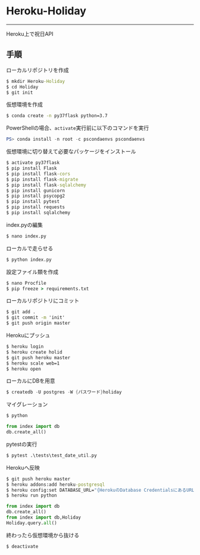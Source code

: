 # Heroku-Holiday
---

Heroku上で祝日API

## 手順

ローカルリポジトリを作成

```cmd
$ mkdir Heroku-Holiday
$ cd Holiday
$ git init
```

仮想環境を作成

```cmd
$ conda create -n py37flask python=3.7
```

PowerShellの場合、`activate`実行前に以下のコマンドを実行

```powershell
PS> conda install -n root -c pscondaenvs pscondaenvs
```

仮想環境に切り替えて必要なパッケージをインストール

```cmd
$ activate py37flask
$ pip install Flask
$ pip install flask-cors
$ pip install flask-migrate
$ pip install flask-sqlalchemy
$ pip install gunicorn
$ pip install psycopg2
$ pip install pytest
$ pip install requests
$ pip install sqlalchemy
```

index.pyの編集

```cmd
$ nano index.py
```

ローカルで走らせる

```cmd
$ python index.py
```

設定ファイル類を作成

```cmd
$ nano Procfile
$ pip freeze > requirements.txt
```

ローカルリポジトリにコミット

```cmd
$ git add .
$ git commit -m 'init'
$ git push origin master
```

Herokuにプッシュ

```cmd
$ heroku login
$ heroku create holid
$ git push heroku master
$ heroku scale web=1
$ heroku open
```

ローカルにDBを用意

```powershell
$ createdb -U postgres -W {パスワード}holiday
```

マイグレーション

```powershell
$ python
```

```python
from index import db
db.create_all()
```

pytestの実行

```cmd
$ pytest .\tests\test_date_util.py
```

Herokuへ反映

```cmd
$ git push heroku master
$ heroku addons:add heroku-postgresql
$ heroku config:set DATABASE_URL="{HerokuのDatabase CredentialsにあるURL}"
$ heroku run python
```

```python
from index import db
db.create_all()
from index import db,Holiday
Holiday.query.all()
```

終わったら仮想環境から抜ける

```cmd
$ deactivate
```
